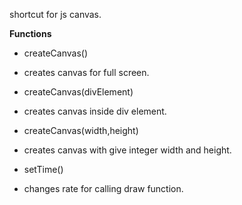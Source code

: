shortcut for js canvas.

**Functions**

* createCanvas()
- creates canvas for full screen.

* createCanvas(divElement)
- creates canvas inside div element.

* createCanvas(width,height)
- creates canvas with give integer width and height.

* setTime()
- changes rate for calling draw function.
